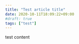 ```yaml
---
title: "Test article title"
date: 2020-10-11T18:09:22+09:00
#draft: true
tags: ["test"]
---
```


test content
